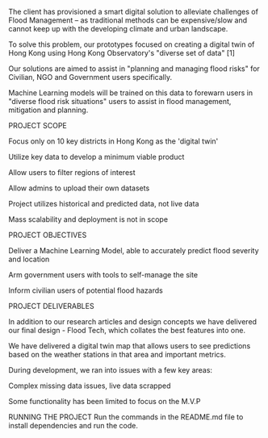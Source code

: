 The client has provisioned a smart digital solution to alleviate challenges of Flood Management – as traditional methods can be expensive/slow and cannot keep up with the developing climate and urban landscape.​

To solve this problem, our prototypes focused on creating a digital twin of Hong Kong using Hong Kong Observatory's "diverse set of data" [1]​

Our solutions are aimed to assist in "planning and managing flood risks" for Civilian, NGO and Government users specifically.​

Machine Learning models will be trained on this data to forewarn users  in "diverse flood risk situations" users to assist in flood management, mitigation and planning. ​

​PROJECT SCOPE 

Focus only on 10 key districts in Hong Kong as the 'digital twin'​

Utilize key data to develop a minimum viable product​

Allow users to filter regions of interest​

Allow admins to upload their own datasets​

Project utilizes historical and predicted data, not live data​

Mass scalability and deployment is not in scope​

PROJECT OBJECTIVES

Deliver a Machine Learning Model, able to accurately predict flood severity and location​

Arm government users with tools to self-manage the site​

Inform civilian users of potential flood hazards ​

PROJECT DELIVERABLES

In addition to our research articles and design concepts we have delivered our final design - Flood Tech, which collates the best features into one.​

We have delivered a digital twin map that allows users to see predictions based on the weather stations in that area and important metrics.​

During development, we ran into issues with a few key areas:​

Complex missing data issues, live data scrapped​

Some functionality has been limited to focus on the M.V.P​

RUNNING THE PROJECT
Run the commands in the README.md file to install dependencies and run the code. 

 ​

​

​

​

​

​

​

​

​

​

